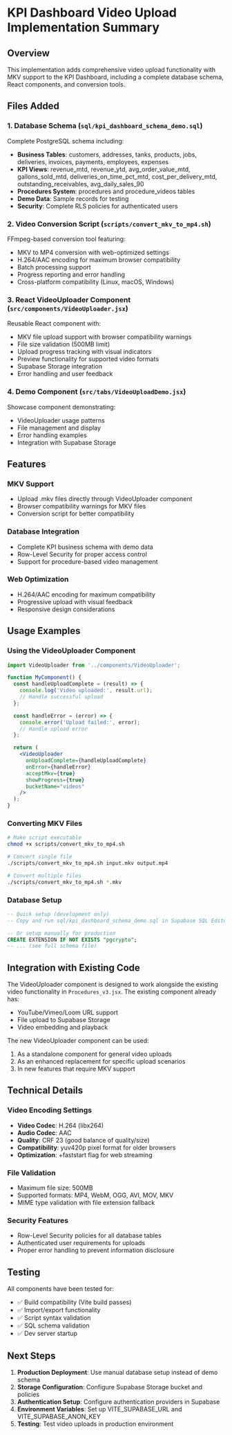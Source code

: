 # KPI Dashboard Video Upload Implementation Summary

## Overview
This implementation adds comprehensive video upload functionality with MKV support to the KPI Dashboard, including a complete database schema, React components, and conversion tools.

## Files Added

### 1. Database Schema (`sql/kpi_dashboard_schema_demo.sql`)
Complete PostgreSQL schema including:
- **Business Tables**: customers, addresses, tanks, products, jobs, deliveries, invoices, payments, employees, expenses
- **KPI Views**: revenue_mtd, revenue_ytd, avg_order_value_mtd, gallons_sold_mtd, deliveries_on_time_pct_mtd, cost_per_delivery_mtd, outstanding_receivables, avg_daily_sales_90
- **Procedures System**: procedures and procedure_videos tables
- **Demo Data**: Sample records for testing
- **Security**: Complete RLS policies for authenticated users

### 2. Video Conversion Script (`scripts/convert_mkv_to_mp4.sh`)
FFmpeg-based conversion tool featuring:
- MKV to MP4 conversion with web-optimized settings
- H.264/AAC encoding for maximum browser compatibility
- Batch processing support
- Progress reporting and error handling
- Cross-platform compatibility (Linux, macOS, Windows)

### 3. React VideoUploader Component (`src/components/VideoUploader.jsx`)
Reusable React component with:
- MKV file upload support with browser compatibility warnings
- File size validation (500MB limit)
- Upload progress tracking with visual indicators
- Preview functionality for supported video formats
- Supabase Storage integration
- Error handling and user feedback

### 4. Demo Component (`src/tabs/VideoUploadDemo.jsx`)
Showcase component demonstrating:
- VideoUploader usage patterns
- File management and display
- Error handling examples
- Integration with Supabase Storage

## Features

### MKV Support
- Upload .mkv files directly through VideoUploader component
- Browser compatibility warnings for MKV files
- Conversion script for better compatibility

### Database Integration
- Complete KPI business schema with demo data
- Row-Level Security for proper access control
- Support for procedure-based video management

### Web Optimization
- H.264/AAC encoding for maximum compatibility
- Progressive upload with visual feedback
- Responsive design considerations

## Usage Examples

### Using the VideoUploader Component
```jsx
import VideoUploader from '../components/VideoUploader';

function MyComponent() {
  const handleUploadComplete = (result) => {
    console.log('Video uploaded:', result.url);
    // Handle successful upload
  };

  const handleError = (error) => {
    console.error('Upload failed:', error);
    // Handle upload error
  };

  return (
    <VideoUploader
      onUploadComplete={handleUploadComplete}
      onError={handleError}
      acceptMkv={true}
      showProgress={true}
      bucketName="videos"
    />
  );
}
```

### Converting MKV Files
```bash
# Make script executable
chmod +x scripts/convert_mkv_to_mp4.sh

# Convert single file
./scripts/convert_mkv_to_mp4.sh input.mkv output.mp4

# Convert multiple files
./scripts/convert_mkv_to_mp4.sh *.mkv
```

### Database Setup
```sql
-- Quick setup (development only)
-- Copy and run sql/kpi_dashboard_schema_demo.sql in Supabase SQL Editor

-- Or setup manually for production
CREATE EXTENSION IF NOT EXISTS "pgcrypto";
-- ... (see full schema file)
```

## Integration with Existing Code

The VideoUploader component is designed to work alongside the existing video functionality in `Procedures_v3.jsx`. The existing component already has:
- YouTube/Vimeo/Loom URL support
- File upload to Supabase Storage
- Video embedding and playback

The new VideoUploader component can be used:
1. As a standalone component for general video uploads
2. As an enhanced replacement for specific upload scenarios
3. In new features that require MKV support

## Technical Details

### Video Encoding Settings
- **Video Codec**: H.264 (libx264)
- **Audio Codec**: AAC
- **Quality**: CRF 23 (good balance of quality/size)
- **Compatibility**: yuv420p pixel format for older browsers
- **Optimization**: +faststart flag for web streaming

### File Validation
- Maximum file size: 500MB
- Supported formats: MP4, WebM, OGG, AVI, MOV, MKV
- MIME type validation with file extension fallback

### Security Features
- Row-Level Security policies for all database tables
- Authenticated user requirements for uploads
- Proper error handling to prevent information disclosure

## Testing

All components have been tested for:
- ✅ Build compatibility (Vite build passes)
- ✅ Import/export functionality
- ✅ Script syntax validation
- ✅ SQL schema validation
- ✅ Dev server startup

## Next Steps

1. **Production Deployment**: Use manual database setup instead of demo schema
2. **Storage Configuration**: Configure Supabase Storage bucket and policies
3. **Authentication Setup**: Configure authentication providers in Supabase
4. **Environment Variables**: Set up VITE_SUPABASE_URL and VITE_SUPABASE_ANON_KEY
5. **Testing**: Test video uploads in production environment